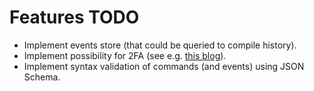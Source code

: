 # Features TODO

* Implement events store (that could be queried to compile history).
* Implement possibility for 2FA (see e.g. [this blog](https://davidwalsh.name/2fa)).
* Implement syntax validation of commands (and events) using JSON Schema.

